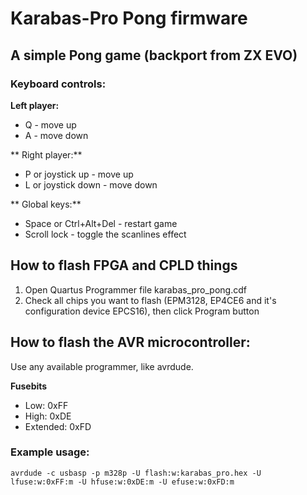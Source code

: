 # Karabas-Pro Pong firmware

## A simple Pong game (backport from ZX EVO)

### Keyboard controls:

**Left player:**
- Q - move up
- A - move down 

** Right player:**
- P or joystick up - move up
- L or joystick down - move down

** Global keys:**
- Space or Ctrl+Alt+Del - restart game
- Scroll lock - toggle the scanlines effect


## How to flash FPGA and CPLD things

1) Open Quartus Programmer file karabas_pro_pong.cdf
2) Check all chips you want to flash (EPM3128, EP4CE6 and it's configuration device EPCS16), then click Program button

## How to flash the AVR microcontroller:

Use any available programmer, like avrdude.

**Fusebits**

- Low: 0xFF
- High: 0xDE
- Extended: 0xFD

### Example usage:

`avrdude -c usbasp -p m328p -U flash:w:karabas_pro.hex -U lfuse:w:0xFF:m -U hfuse:w:0xDE:m -U efuse:w:0xFD:m`
